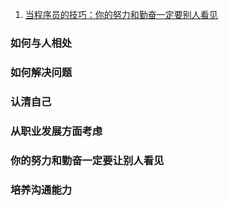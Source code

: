 1. [当程序员的技巧：你的努力和勤奋一定要别人看见]()

### 如何与人相处

### 如何解决问题

### 认清自己

### 从职业发展方面考虑

### 你的努力和勤奋一定要让别人看见

### 培养沟通能力
